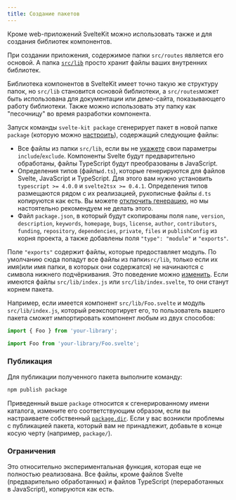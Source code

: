 ```yaml
---
title: Создание пакетов
---
```


Кроме web-приложений SvelteKit можно использовать также и для создания библиотек компонентов.

При создании приложения, содержимое папки `src/routes` является его основой. А папка [`src/lib`](#moduli-$lib) просто хранит файлы ваших внутренних библиотек.

Библиотека компонентов в SvelteKit имеет точно такую же структуру папок, но `src/lib` становится основой библиотеки, а `src/routes`может быть использована для документации или демо-сайта, показывающего работу библиотеки. Также можно использовать эту папку как "песочницу" во время разработки компонента.

Запуск команды `svelte-kit package` сгенерирует пакет в новой папке `package` (которую можно [настроить](#konfiguracziya-package)), содержащий следующие файлы:

- Все файлы из папки `src/lib`, если вы не [укажете](#konfiguracziya-package) свои параметры `include`/`exclude`. Компоненты Svelte будут предварительно обработаны, файлы TypeScript будут преобразованы в JavaScript.
- Определения типов (файлы`d.ts`), которые генерируются для файлов Svelte, JavaScript и TypeScript. Для этого вам нужно установить `typescript >= 4.0.0` и `svelte2tsx >= 0.4.1`. Определения типов размещаются рядом с их реализацией, рукописные файлы `d.ts` копируются как есть. Вы можете [отключить генерацию](#konfiguracziya-package), но мы настоятельно рекомендуем не делать этого.
- Файл `package.json`, в который будут скопированы поля `name`, `version`, `description`, `keywords`, `homepage`, `bugs`, `license`, `author`, `contributors`, `funding`, `repository`, `dependencies`, `private`, `files` и `publishConfig` из корня проекта, а также добавлены поля `"type": "module"` и `"exports"`.

Поле `"exports"` содержит файлы, которые предоставляет модуль. По умолчанию сюда попадут все файлы из папки`src/lib`, только если их имя(или имя папки, в которых они содержатся) не начинаются с символа нижнего подчёркивания. Это поведение можно [изменить](#konfiguracziya-package). Если имеются файлы `src/lib/index.js` или `src/lib/index.svelte`, то они станут  корнем пакета.

Например, если имеется компонент `src/lib/Foo.svelte` и модуль `src/lib/index.js`, который реэкспортирует его, то пользователь вашего пакета сможет импортировать компонент любым из двух способов:

```js
import { Foo } from 'your-library';
```

```js
import Foo from 'your-library/Foo.svelte';
```

### Публикация

Для публикации полученного пакета выполните команду:

```sh
npm publish package
```
Приведенный выше `package` относится к сгенерированному имени каталога, измените его соответствующим образом, если вы настраиваете собственный [`package.dir`](#konfiguracziya-package). Если у вас возникли проблемы с публикацией пакета, который вам не принадлежит, добавьте в конце косую черту (например, `package/`).

### Ограничения

Это относительно экспериментальная функция, которая еще не полностью реализована. Все файлы, кроме файлов Svelte (предварительно обработанных) и файлов TypeScript (переработанных в JavaScript), копируются как есть.
